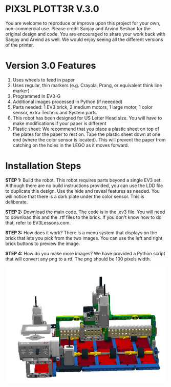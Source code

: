 # PIX3L PLOTT3R V.3.0

You are welcome to reproduce or improve upon this project for your own, non-commercial use.  Please credit Sanjay and Arvind Seshan for the original design and code. You are encouraged to share your work back with Sanjay and Arvind as well. We would enjoy seeing all the different versions of the printer.

# Version 3.0 Features
1. Uses wheels to feed in paper
2. Uses regular, thin markers (e.g. Crayola, Prang, or equivalent think line marker)
3. Programmed in EV3-G
4. Additional images processed in Python (if neeeded)
5. Parts needed: 1 EV3 brick, 2 medium motors, 1 large motor, 1 color sensor, extra Technic and System parts
6. This robot has been designed for US Letter Head size. You will have to make modifications if your paper is different
7. Plastic sheet: We recommend that you place a plastic sheet on top of the plates for the paper to rest on. Tape the plastic sheet down at one end (where the color sensor is located). This will prevent the paper from catching on the holes in the LEGO as it moves forward.

# Installation Steps

**STEP 1:** Build the robot. This robot requires parts beyond a single EV3 set. Although there are no build instructions provided, you can use the LDD file to duplicate this design. Use the hide and reveal features as needed. You will notice that there is a dark plate under the color sensor. This is deliberate.

**STEP 2:** Download the main code. The code is in the .ev3 file. You will need to download this and the .rtf files to the brick. If you don't know how to do that, refer to EV3Lessons.com.

**STEP 3:** How does it work? There is a menu system that displays on the brick that lets you pick from the two images. You can use the left and right brick buttons to preview the image.

**STEP 4:** How do you make more images? We have provided a Python script that will convert any png to a rtf. The png should be 100 pixels width.

![picture](Pix3lv3.png)
